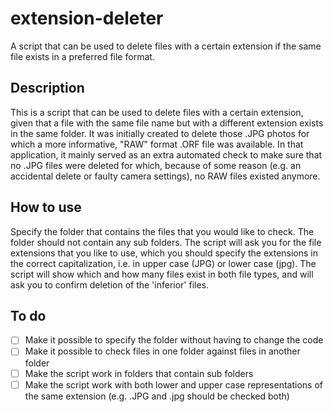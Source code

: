 # extension-deleter
A script that can be used to delete files with a certain extension if the same file exists in a preferred file format.

## Description
This is a script that can be used to delete files with a certain extension, 
given that a file with the same file name but with a different extension exists
in the same folder. It was initially created to delete those .JPG photos for 
which a more informative, "RAW" format .ORF file was available. In that 
application, it mainly served as an extra automated check to make sure that no .JPG files 
were deleted for which, because of some reason (e.g. an accidental delete or 
faulty camera settings), no RAW files existed anymore. 

## How to use
Specify the folder that contains the files that you would like to check. The folder should not
contain any sub folders. The script will ask you for the file extensions that you like to use, 
which you should specify the extensions in the correct capitalization, i.e. in upper case (JPG) 
or lower case (jpg). The script will show which and how many files exist in both file types, 
and will ask you to confirm deletion of the 'inferior' files.  

## To do
- [ ] Make it possible to specify the folder without having to change the code
- [ ] Make it possible to check files in one folder against files in another folder
- [ ] Make the script work in folders that contain sub folders
- [ ] Make the script work with both lower and upper case representations of the same extension (e.g. .JPG and .jpg should be checked both)
